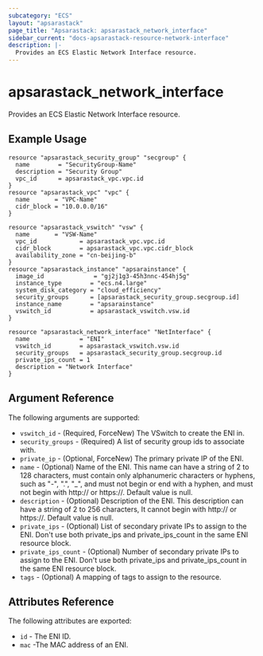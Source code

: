 ```yaml
---
subcategory: "ECS"
layout: "apsarastack"
page_title: "Apsarastack: apsarastack_network_interface"
sidebar_current: "docs-apsarastack-resource-network-interface"
description: |-
  Provides an ECS Elastic Network Interface resource.
---
```


# apsarastack\_network\_interface

Provides an ECS Elastic Network Interface resource.

## Example Usage

```
resource "apsarastack_security_group" "secgroup" {
  name        = "SecurityGroup-Name"
  description = "Security Group"
  vpc_id      = apsarastack_vpc.vpc.id
}
resource "apsarastack_vpc" "vpc" {
  name       = "VPC-Name"
  cidr_block = "10.0.0.0/16"
}

resource "apsarastack_vswitch" "vsw" {
  name       = "VSW-Name"
  vpc_id            = apsarastack_vpc.vpc.id
  cidr_block        = apsarastack_vpc.vpc.cidr_block
  availability_zone = "cn-beijing-b"
}
resource "apsarastack_instance" "apsarainstance" {
  image_id              = "gj2j1g3-45h3nnc-454hj5g"
  instance_type        = "ecs.n4.large"
  system_disk_category = "cloud_efficiency"
  security_groups      = [apsarastack_security_group.secgroup.id]
  instance_name        = "apsarainstance"
  vswitch_id           = apsarastack_vswitch.vsw.id
}

resource "apsarastack_network_interface" "NetInterface" {
  name              = "ENI"
  vswitch_id        = apsarastack_vswitch.vsw.id
  security_groups   = apsarastack_security_group.secgroup.id
  private_ips_count = 1
  description = "Network Interface"
}
```

## Argument Reference

The following arguments are supported:

* `vswitch_id` - (Required, ForceNew) The VSwitch to create the ENI in.
* `security_groups` - (Required) A list of security group ids to associate with.
* `private_ip` - (Optional, ForceNew) The primary private IP of the ENI.
* `name` - (Optional) Name of the ENI. This name can have a string of 2 to 128 characters, must contain only alphanumeric characters or hyphens, such as "-", ".", "_", and must not begin or end with a hyphen, and must not begin with http:// or https://. Default value is null.
* `description` - (Optional) Description of the ENI. This description can have a string of 2 to 256 characters, It cannot begin with http:// or https://. Default value is null.
* `private_ips`  - (Optional) List of secondary private IPs to assign to the ENI. Don't use both private_ips and private_ips_count in the same ENI resource block.
* `private_ips_count` - (Optional) Number of secondary private IPs to assign to the ENI. Don't use both private_ips and private_ips_count in the same ENI resource block.
* `tags` - (Optional) A mapping of tags to assign to the resource.

## Attributes Reference

The following attributes are exported:

* `id` - The ENI ID.
* `mac` -The MAC address of an ENI.


